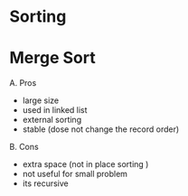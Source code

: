 # Sorting

# Merge Sort
A. Pros
 - large size
 - used in linked list
 - external sorting
 - stable (dose not change the record order) 
 
B. Cons
 - extra space (not in place sorting )
 - not useful for small problem
 - its recursive